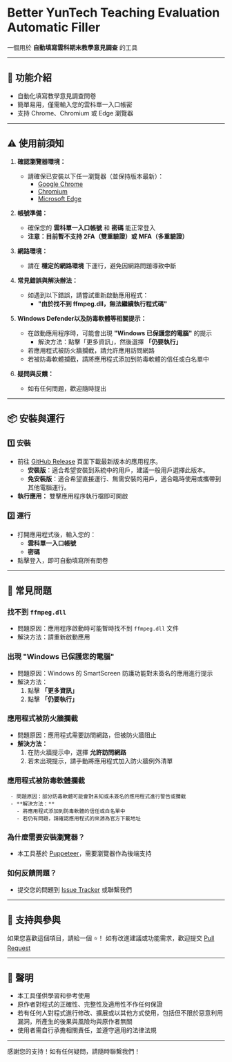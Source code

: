 # Better YunTech Teaching Evaluation Automatic Filler

一個用於 **自動填寫雲科期末教學意見調查** 的工具

---

## 🎯 功能介紹
- 自動化填寫教學意見調查問卷
- 簡單易用，僅需輸入您的雲科單一入口帳密
- 支持 Chrome、Chromium 或 Edge 瀏覽器

---

## ⚠️ 使用前須知
1. **確認瀏覽器環境：**
   - 請確保已安裝以下任一瀏覽器（並保持版本最新）：
     - [Google Chrome](https://www.google.com/chrome)
     - [Chromium](https://www.chromium.org/)
     - [Microsoft Edge](https://www.microsoft.com/edge)

2. **帳號準備：**
   - 確保您的 **雲科單一入口帳號** 和 **密碼** 能正常登入
   - **注意：目前暫不支持 2FA（雙重驗證）或 MFA（多重驗證）**

3. **網路環境：**
   - 請在 **穩定的網路環境** 下運行，避免因網路問題導致中斷

4. **常見錯誤與解決辦法：**
   - 如遇到以下錯誤，請嘗試重新啟動應用程式：
     - **"由於找不到 ffmpeg.dll，無法繼續執行程式碼"**

5. **Windows Defender以及防毒軟體等相關提示：**
   - 在啟動應用程序時，可能會出現 **"Windows 已保護您的電腦"** 的提示
     - 解決方法：點擊「更多資訊」，然後選擇 **「仍要執行」**
   - 若應用程式被防火牆攔截，請允許應用訪問網路
   - 若被防毒軟體攔截，請將應用程式添加到防毒軟體的信任或白名單中

6. **疑問與反饋：**
   - 如有任何問題，歡迎隨時提出

---

## 📦 安裝與運行

### 1️⃣ 安裝
- 前往 [GitHub Release](https://github.com/ehcgnahc/Better-YunTech-Teaching-Evaluation-Automatic-Filler/releases) 頁面下載最新版本的應用程序。
  - **安裝版**：適合希望安裝到系統中的用戶，建議一般用戶選擇此版本。
  - **免安裝版**：適合希望直接運行、無需安裝的用戶，適合臨時使用或攜帶到其他電腦運行。
- **執行應用：** 雙擊應用程序執行檔即可開啟

### 2️⃣ 運行
- 打開應用程式後，輸入您的：
  - **雲科單一入口帳號**
  - **密碼**
- 點擊登入，即可自動填寫所有問卷

---

## 🔧 常見問題

### 找不到 `ffmpeg.dll`
- 問題原因：應用程序啟動時可能暫時找不到 `ffmpeg.dll` 文件
- 解決方法：請重新啟動應用

### 出現 **"Windows 已保護您的電腦"**
- 問題原因：Windows 的 SmartScreen 防護功能對未簽名的應用進行提示
- 解決方法：
  1. 點擊 **「更多資訊」**
  2. 點擊 **「仍要執行」**

### **應用程式被防火牆攔截**
  - 問題原因：應用程式需要訪問網路，但被防火牆阻止
  - **解決方法：**
    1. 在防火牆提示中，選擇 **允許訪問網路**
    2. 若未出現提示，請手動將應用程式加入防火牆例外清單

### **應用程式被防毒軟體攔截**
     - 問題原因：部分防毒軟體可能會對未知或未簽名的應用程式進行警告或攔截
     - **解決方法：**
       - 將應用程式添加到防毒軟體的信任或白名單中
       - 若仍有問題，請確認應用程式的來源為官方下載地址

### 為什麼需要安裝瀏覽器？
- 本工具基於 [Puppeteer](https://github.com/puppeteer/puppeteer)，需要瀏覽器作為後端支持

### 如何反饋問題？
- 提交您的問題到 [Issue Tracker](#) 或聯繫我們

---

## 🌟 支持與參與
如果您喜歡這個項目，請給一個 ⭐️！
如有改進建議或功能需求，歡迎提交 [Pull Request](#)

---

## 📃 聲明
- 本工具僅供學習和參考使用
- 原作者對程式的正確性、完整性及適用性不作任何保證
- 若有任何人對程式進行修改、擴展或以其他方式使用，包括但不限於惡意利用漏洞，所產生的後果與風險均與原作者無關
- 使用者需自行承擔相關責任，並遵守適用的法律法規

---

感謝您的支持！如有任何疑問，請隨時聯繫我們！